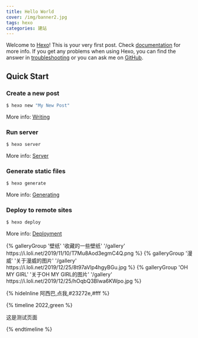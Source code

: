 ```yaml
---
title: Hello World
cover: /img/banner2.jpg
tags: hexo
categories: 建站
---
```

Welcome to [Hexo](https://hexo.io/)! This is your very first post. Check [documentation](https://hexo.io/docs/) for more info. If you get any problems when using Hexo, you can find the answer in [troubleshooting](https://hexo.io/docs/troubleshooting.html) or you can ask me on [GitHub](https://github.com/hexojs/hexo/issues).

## Quick Start

### Create a new post

``` bash
$ hexo new "My New Post"
```

More info: [Writing](https://hexo.io/docs/writing.html)

### Run server

``` bash
$ hexo server
```

More info: [Server](https://hexo.io/docs/server.html)

### Generate static files

``` bash
$ hexo generate
```

More info: [Generating](https://hexo.io/docs/generating.html)

### Deploy to remote sites

``` bash
$ hexo deploy
```

More info: [Deployment](https://hexo.io/docs/one-command-deployment.html)


<div class="gallery-group-main">
{% galleryGroup  '壁纸' '收藏的一些壁纸' '/gallery' https://i.loli.net/2019/11/10/T7Mu8Aod3egmC4Q.png %}
{% galleryGroup  '漫威' '关于漫威的图片' '/gallery' https://i.loli.net/2019/12/25/8t97aVlp4hgyBGu.jpg %}
{% galleryGroup  'OH MY GIRL' '关于OH MY GIRL的图片' '/gallery' https://i.loli.net/2019/12/25/hOqbQ3BIwa6KWpo.jpg %}
</div>

{% hideInline 阿西巴,点我,#23272e,#fff %}


{% timeline 2022,green %}
<!-- timeline 01-02 -->
这是测试页面
<!-- endtimeline -->
{% endtimeline %}